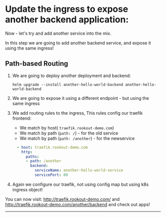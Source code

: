 # Update the ingress to expose another backend application:

Now - let's try and add another service into the mix.

In this step we are going to add another backend service, and expose it using the same ingress!

## Path-based Routing

1. We are going to deploy another deployment and backend:

	`helm upgrade --install another-hello-world-backend another-hello-world-backend`
2. We are going to expose it using a different endpoint - but using the same ingress
3. We add routing rules to the ingress, This rules config our traefik frontend:
	* We match by host( `traefik.rookout-demo.com`)
	* We match by path (`path: /`) - for the old service
	* We match by path (`path: /another`) - for the newservice
	
	```yaml
	  - host: traefik.rookout-demo.com
	    http:
	      paths:
	      - path: /another
	        backend:
	          serviceName: another-hello-world-service
	          servicePort: 80
	```
5. Again we configure our traefik, not using config map but using k8s ingress object! 


You can now visit: http://traefik.rookout-demo.com/ and http://traefik.rookout-demo.com/another/backend and check out apps!

---
[//]: #URLs

   [helm]: <https://helm.sh/>
